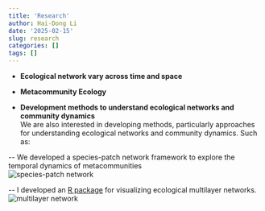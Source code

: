 ```yaml
---
title: 'Research'
author: Hai-Dong Li
date: '2025-02-15'
slug: research
categories: []
tags: []
---
```


- **Ecological network vary across time and space**      

- **Metacommunity Ecology**     

- **Development methods to understand ecological networks and community dynamics**            
We are also interested in developing methods, particularly approaches for 
understanding ecological networks and community dynamics. Such as:   

-- We developed a species-patch network framework to explore the temporal dynamics 
of metacommunities             
![species-patch network](/img/species_patch_network.jpg)     

-- I developed an [R package](https://github.com/PrimulaLHD/BiMultiNetPlot) for 
visualizing ecological multilayer networks.     
![multilayer network](/img/spatial_multilayer_network_asym.png)
